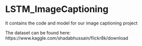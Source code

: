 # LSTM_ImageCaptioning
<p>It contains the code and model for our image captioning project </p>
<p>The dataset can be found here: https://www.kaggle.com/shadabhussain/flickr8k/download</p>
